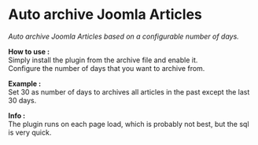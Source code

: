 Auto archive Joomla Articles
==========

<i>Auto archive Joomla Articles based on a configurable number of days.</i><br />

<b>How to use :</b><br />
Simply install the plugin from the archive file and enable it.<br />
Configure the number of days that you want to archive from.<br />

<b>Example :</b><br /> 
Set 30 as number of days to archives all articles in the past except the last 30 days.

<b>Info :</b><br />
The plugin runs on each page load, which is probably not best, but the sql is very quick.
